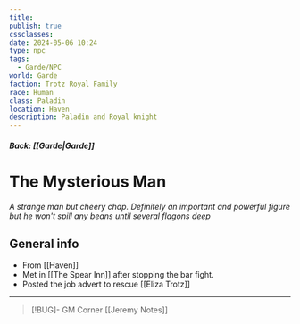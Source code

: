 ```yaml
---
title: 
publish: true
cssclasses: 
date: 2024-05-06 10:24
type: npc
tags:
  - Garde/NPC
world: Garde
faction: Trotz Royal Family
race: Human
class: Paladin
location: Haven
description: Paladin and Royal knight
---
```

##### Back:  [[Garde|Garde]]
# The Mysterious Man

*A strange man but cheery chap. Definitely an important and powerful figure but he won't spill any beans until several flagons deep*

## General info
- From [[Haven]]
- Met in [[The Spear Inn]] after stopping the bar fight.
- Posted the job advert to rescue [[Eliza Trotz]]

---
> [!BUG]- GM Corner
> [[Jeremy Notes]]